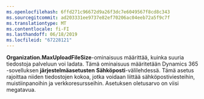 ```yaml
---
ms.openlocfilehash: 6ffd271c96672d9a26f3dc7e6049567f8cd8c343
ms.sourcegitcommit: ad203331ee9737e82ef70206ac04eeb72a5f9c7f
ms.translationtype: MT
ms.contentlocale: fi-FI
ms.lasthandoff: 06/18/2019
ms.locfileid: "67228121"
---
```

**Organization.MaxUploadFileSize**-ominaisuus määrittää, kuinka suuria tiedostoja palveluun voi ladata. Tämä ominaisuus määritetään Dynamics 365 -sovelluksen **järjestelmäasetusten** **Sähköposti**-välilehdessä. Tämä asetus rajoittaa niiden tiedostojen kokoa, jotka voidaan liittää sähköpostiviesteihin, muistiinpanoihin ja verkkoresursseihin. Asetuksen oletusarvo on viisi megatavua.
